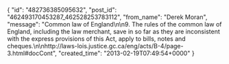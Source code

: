 {
   "id": "482736385095632",
   "post_id": "462493170453287_462528253783112",
   "from_name": "Derek Moran",
   "message": "Common law of England\n\n9. The rules of the common law of England, including the law merchant, save in so far as they are inconsistent with the express provisions of this Act, apply to bills, notes and cheques.\n\nhttp://laws-lois.justice.gc.ca/eng/acts/B-4/page-3.html#docCont",
   "created_time": "2013-02-19T07:49:54+0000"
 }
